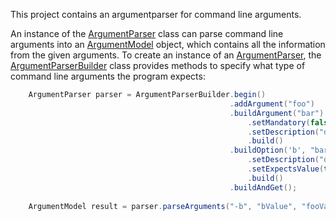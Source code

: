 This project contains an argumentparser for command line arguments.

An instance of the [ArgumentParser](src/main/java/com/github/koettlitz/opt/ArgumentParser.java) class can parse command line arguments
into an [ArgumentModel](src/main/java/com/github/koettlitz/opt/ArgumentModel.java) object, which contains all the information from the given arguments.
To create an instance of an [ArgumentParser](src/main/java/com/github/koettlitz/opt/ArgumentParser.java), the
[ArgumentParserBuilder](src/main/java/com/github/koettlitz/opt/ArgumentParserBuilder.java) class provides
methods to specify what type of command line arguments the program expects:
```java 
    ArgumentParser parser = ArgumentParserBuilder.begin()
                                                 .addArgument("foo")
                                                 .buildArgument("bar")
                                                     .setMandatory(false)
                                                     .setDescription("description of bar")
                                                     .build()
                                                 .buildOption('b', "bar")
                                                     .setDescription("description of option bar")
                                                     .setExpectsValue(true)
                                                     .build()
                                                 .buildAndGet();
    
    ArgumentModel result = parser.parseArguments("-b", "bValue", "fooValue");
```